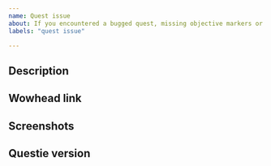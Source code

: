 ```yaml
---
name: Quest issue
about: If you encountered a bugged quest, missing objective markers or if quests are shown on your map which you already completed choose this issue type.
labels: "quest issue"

---
```


## Description
<!-- Explain in detail what problem you encountered. Is a quest not showing or showing again or an objective not showing or a spawn missing? -->


## Wowhead link
<!-- If this issue is about a quest/npc/item/... then please include a link to it from Wowhead: https://classic.wowhead.com -->


## Screenshots
<!-- If you can, add a screenshot to help explaining the problem (e.g. of your map where a quest is not shown but the NPC has an ! above him). Simply drag and drop the image in this input field, no need to upload it to any other image platform. -->


## Questie version
<!-- Which version of Questie are you using? You can find it by looking at your Questie.toc file (open it with any text editor). It looks something like this: "## Version: 4.1.2 BETA 104 1c8ba0a". -->
